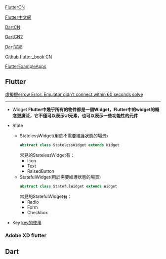 [FlutterCN](https://flutter.cn/docs/get-started/learn-more)

[Flutter中文網](https://flutterchina.club/get-started/test-drive/#vscode)

[DartCN](https://www.dartcn.com/tools/sdk/#install)

[DartCN2](https://dart.cn/samples)

[Dart官網](https://dart.dev/tools/vs-code)

[Github flutter_book CN](https://github.com/CarGuo/gsy_flutter_book)

[FlutterExampleApps](https://github.com/iampawan/FlutterExampleApps)
## Flutter

[虛擬機errow Error: Emulator didn't connect within 60 seconds solve](https://stackoverflow.com/questions/55677874/failed-to-launch-emulator-error-emulator-didnt-connect-within-60-seconds)

----
- Widget **Flutter中幾乎所有的物件都是一個Widget，Flutter中的widget的概念更廣泛，它不僅可以表示UI元素，也可以表示一些功能性的元件**
- State
  - StatelessWidget(用於不需要維護狀態的場景)
    ```dart 
    abstract class StatelessWidget extends Widget
    ```
    常見的StatelessWidget有：
    - Icon
    - Text
    - RaisedButton
  - StatefulWidget(用於需要維護狀態的場景)
    ```dart 
    abstract class StatefulWidget extends Widget
    ```
    常見的StatefulWidget有：
    - Radio
    - Form
    - Checkbox

- Key 
  [key的使用](https://codertw.com/%E7%A8%8B%E5%BC%8F%E8%AA%9E%E8%A8%80/741171/)

### Adobe XD flutter


## Dart